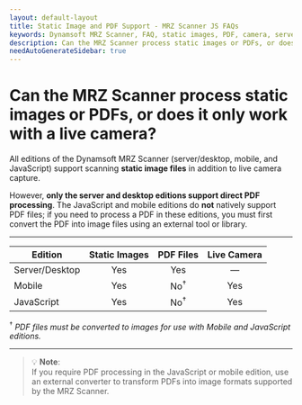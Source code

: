 ```yaml
---
layout: default-layout
title: Static Image and PDF Support - MRZ Scanner JS FAQs
keywords: Dynamsoft MRZ Scanner, FAQ, static images, PDF, camera, server, desktop, JavaScript, mobile
description: Can the MRZ Scanner process static images or PDFs, or does it only work with a live camera? - MRZ Scanner JS FAQs.
needAutoGenerateSidebar: true
---
```


# Can the MRZ Scanner process static images or PDFs, or does it only work with a live camera?

All editions of the Dynamsoft MRZ Scanner (server/desktop, mobile, and JavaScript) support scanning **static image files** in addition to live camera capture.

However, **only the server and desktop editions support direct PDF processing**. The JavaScript and mobile editions do **not** natively support PDF files; if you need to process a PDF in these editions, you must first convert the PDF into image files using an external tool or library.

---

| **Edition**        | **Static Images** | **PDF Files**     | **Live Camera** |
|--------------------|:----------------:|:-----------------:|:---------------:|
| Server/Desktop     | Yes              | Yes               | —               |
| Mobile             | Yes              | No<sup>†</sup>    | Yes             |
| JavaScript         | Yes              | No<sup>†</sup>    | Yes             |

<sup>†</sup> *PDF files must be converted to images for use with Mobile and JavaScript editions.*

---

> 💡 **Note**:  
> If you require PDF processing in the JavaScript or mobile edition, use an external converter to transform PDFs into image formats supported by the MRZ Scanner.
